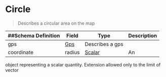 # Circle

> Describes a circular area on the map

| ##Schema Definition | **Field**                                            | **Type**                                                   | **Description** |
| ------------------- | ---------------------------------------------------- | ---------------------------------------------------------- | --------------- |
| gps                 | [Gps](/docs/core-specification/schema-reference/gps) | Describes a gps                                            |
| coordinate          | radius                                               | [Scalar](/docs/core-specification/schema-reference/scalar) | An              |

object representing a scalar quantity. Extension allowed only to the limit of
vector

